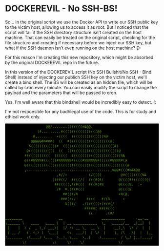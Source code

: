 # DOCKEREVIL - No SSH-BS!

So... In the original script we use the Docker API to write our SSH public key to the victim host, allowing us to access it as root. But I noticed that the script will fail if the SSH directory structure isn't created on the host machine. That can easily be treated on the original script, checking for the file structure and creating if necessary before we inject our SSH key, but what if the SSH daemon isn't even running on the host machine? D:

For this reason I'm creating this new repository, which might be absorbed by the original DOCKEREVIL repo in the future.

In this version of the DOCKEREVIL script (No SSH Bullshit/No SSH - Bind Shell) instead of injecting our publich SSH key on the victim host, we'll create a bind shell. The BS will be created as an hidden file, which will be called by cron every minute. You can easily modify the script to change the payload and the parameters that will be passed to cron.

Yes, I'm well aware that this bindshell would be incredibly easy to detect. (:

I'm not responsible for any bad/ilegal use of the code. This is for study and ethical work only.

![alt text](https://github.com/CodeStudent1995/dckrEvil-NoSSH-BS/blob/master/DOCKEREVIL.png)
